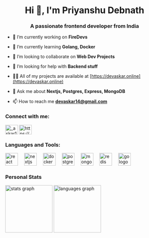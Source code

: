 <h1 align="center">Hi 👋, I'm Priyanshu Debnath</h1>
<h3 align="center">A passionate frontend developer from India</h3>


- 🔭 I’m currently working on **FireDevs**

- 🌱 I’m currently learning **Golang, Docker**

- 👯 I’m looking to collaborate on **Web Dev Projects**

- 🤝 I’m looking for help with **Backend stuff**

- 👨‍💻 All of my projects are available at [https://devaskar.online](https://devaskar.online)

- 💬 Ask me about **Nextjs, Postgres, Express, MongoDB**

- 📫 How to reach me **devaskar14@gmail.com**

<h3 align="left">Connect with me:</h3>
<p align="left">
<a href="https://twitter.com/_askar14" target="blank"><img align="center" src="https://raw.githubusercontent.com/rahuldkjain/github-profile-readme-generator/master/src/images/icons/Social/twitter.svg" alt="_askar14" height="30" width="40" /></a>
<a href="https://linkedin.com/in/https://www.linkedin.com/in/priyanshu-debnath/" target="blank"><img align="center" src="https://raw.githubusercontent.com/rahuldkjain/github-profile-readme-generator/master/src/images/icons/Social/linked-in-alt.svg" alt="https://www.linkedin.com/in/priyanshu-debnath/" height="30" width="40" /></a>
</p>


<div align="left">
  <h3 align="left">Languages and Tools:</h3>
  <img src="https://cdn.jsdelivr.net/gh/devicons/devicon/icons/react/react-original.svg" height="40" alt="react logo"  />
  <img width="12" />
  <img src="https://cdn.jsdelivr.net/gh/devicons/devicon/icons/nextjs/nextjs-original.svg" height="40" alt="nextjs logo"  />
  <img width="12" />
  <img src="https://cdn.jsdelivr.net/gh/devicons/devicon/icons/docker/docker-original.svg" height="40" alt="docker logo"  />
  <img width="12" />
  <img src="https://cdn.jsdelivr.net/gh/devicons/devicon/icons/postgresql/postgresql-original.svg" height="40" alt="postgresql logo"  />
  <img width="12" />
  <img src="https://cdn.jsdelivr.net/gh/devicons/devicon/icons/mongodb/mongodb-original.svg" height="40" alt="mongodb logo"  />
  <img width="12" />
  <img src="https://cdn.jsdelivr.net/gh/devicons/devicon/icons/redis/redis-original.svg" height="40" alt="redis logo"  />
  <img width="12" />
  <img src="https://cdn.jsdelivr.net/gh/devicons/devicon/icons/go/go-original.svg" height="40" alt="go logo"  />
</div>

###

<div align="left">
  <h3>Personal Stats</h3>
  <img src="https://github-readme-stats.vercel.app/api?username=ariafantom&hide_title=false&hide_rank=false&show_icons=true&include_all_commits=true&count_private=true&disable_animations=false&theme=dracula&locale=en&hide_border=false" height="150" alt="stats graph"  />
  <img src="https://github-readme-stats.vercel.app/api/top-langs?username=ariafantom&locale=en&hide_title=false&layout=compact&card_width=320&langs_count=5&theme=dracula&hide_border=false" height="150" alt="languages graph"  />
</div>

###

